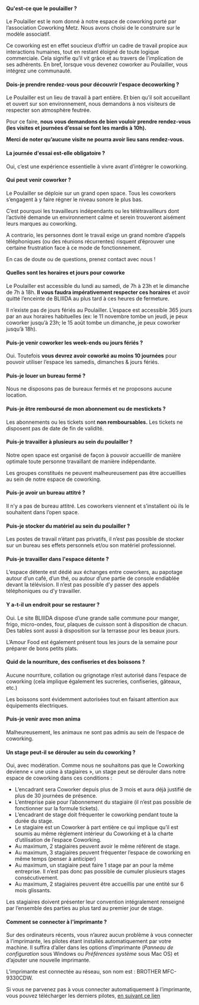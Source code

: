#### Qu'est-ce que le poulailler ?

Le Poulailler est le nom donné à notre espace de coworking porté par l’association Coworking Metz. Nous avons choisi de le construire sur le modèle associatif.

Ce coworking est en effet soucieux d’offrir un cadre de travail propice aux interactions humaines, tout en restant éloigné de toute logique commerciale. Cela signifie qu’il vit grâce et au travers de l’implication de ses adhérents. En bref, lorsque vous devenez coworker au Poulailler, vous intégrez une communauté.

#### Dois-je prendre rendez-vous pour découvrir l'espace decoworking ?

Le Poulailler est un lieu de travail à part entière. Et bien qu’il soit accueillant et ouvert sur son environnement, nous demandons à nos visiteurs de respecter son atmosphère feutrée.  

Pour ce faire, **nous vous demandons de bien vouloir prendre rendez-vous (les visites et journées d’essai se font les mardis à 10h).**

**Merci de noter qu’aucune visite ne pourra avoir lieu sans rendez-vous.**

#### La journée d'essai est-elle obligatoire ?

Oui, c’est une expérience essentielle à vivre avant d’intégrer le coworking.

#### Qui peut venir coworker ?

Le Poulailler se déploie sur un grand open space. Tous les coworkers s’engagent à y faire régner le niveau sonore le plus bas.

C’est pourquoi les travailleurs indépendants ou les télétravailleurs dont l’activité demande un environnement calme et serein trouveront aisément leurs marques au coworking.

A contrario, les personnes dont le travail exige un grand nombre d’appels téléphoniques (ou des réunions récurrentes) risquent d’éprouver une certaine frustration face à ce mode de fonctionnement.

En cas de doute ou de questions, prenez contact avec nous !

#### Quelles sont les horaires et jours pour coworke

Le Poulailler est accessible du lundi au samedi, de 7h à 23h et le dimanche de 7h à 18h. **Il vous faudra impérativement respecter ces horaires** et avoir quitté l’enceinte de BLIIIDA au plus tard à ces heures de fermeture.

Il n’existe pas de jours fériés au Poulailler. L’espace est accessible 365 jours par an aux horaires habituelles (ex: le 11 novembre tombe un jeudi, je peux coworker jusqu’à 23h; le 15 août tombe un dimanche, je peux coworker jusqu’à 18h).

#### Puis-je venir coworker les week-ends ou jours fériés ?

Oui. Toutefois **vous devrez avoir coworké au moins 10 journées** pour pouvoir utiliser l’espace les samedis, dimanches & jours fériés.

#### Puis-je louer un bureau fermé ?

Nous ne disposons pas de bureaux fermés et ne proposons aucune location.

#### Puis-je être remboursé de mon abonnement ou de mestickets ?

Les abonnements ou les tickets sont **non remboursables.** Les tickets ne disposent pas de date de fin de validité.

#### Puis-je travailler à plusieurs au sein du poulailler ?

Notre open space est organisé de façon à pouvoir accueillir de manière optimale toute personne travaillant de manière indépendante.

Les groupes constitués ne peuvent malheureusement pas être accueillies au sein de notre espace de coworking.

#### Puis-je avoir un bureau attitré ?

Il n’y a pas de bureau attitré. Les coworkers viennent et s’installent où ils le souhaitent dans l’open space.

#### Puis-je stocker du matériel au sein du poulailler ?

Les postes de travail n’étant pas privatifs, il n’est pas possible de stocker sur un bureau ses effets personnels et/ou son matériel professionnel.

#### Puis-je travailler dans l'espace détente ?

L’espace détente est dédié aux échanges entre coworkers, au papotage autour d’un café, d’un thé, ou autour d’une partie de console endiablée devant la télévision. Il n’est pas possible d’y passer des appels téléphoniques ou d’y travailler.

#### Y a-t-il un endroit pour se restaurer ?

Oui. Le site BLIIIDA dispose d’une grande salle commune pour manger, frigo, micro-ondes, four, plaques de cuisson sont à disposition de chacun. Des tables sont aussi à disposition sur la terrasse pour les beaux jours.

L’Amour Food est également présent tous les jours de la semaine pour préparer de bons petits plats.

#### Quid de la nourriture, des confiseries et des boissons ?

Aucune nourriture, collation ou grignotage n’est autorisé dans l’espace de coworking (cela implique également les sucreries, confiseries, gâteaux, etc.)

Les boissons sont évidemment autorisées tout en faisant attention aux équipements électriques.

#### Puis-je venir avec mon anima

Malheureusement, les animaux ne sont pas admis au sein de l’espace de coworking.

#### Un stage peut-il se dérouler au sein du coworking ?

Oui, avec modération. Comme nous ne souhaitons pas que le Coworking devienne « une usine à stagiaires », un stage peut se dérouler dans notre espace de coworking dans ces conditions :

*   L’encadrant sera Coworker depuis plus de 3 mois et aura déjà justifié de plus de 30 journées de présence.
*   L’entreprise paie pour l’abonnement du stagiaire (il n’est pas possible de fonctionner sur la formule tickets).
*   L’encadrant de stage doit fréquenter le coworking pendant toute la durée du stage.
*   Le stagiaire est un Coworker à part entière ce qui implique qu’il est soumis au même règlement intérieur du Coworking et à la charte d’utilisation de l’espace Coworking.
*   Au maximum, 2 stagiaires peuvent avoir le même référent de stage.
*   Au maximum, 3 stagiaires peuvent fréquenter l’espace de coworking en même temps (penser à anticiper)
*   Au maximum, un stagiaire peut faire 1 stage par an pour la même entreprise. Il n’est pas donc pas possible de cumuler plusieurs stages consécutivement.
*   Au maximum, 2 stagiaires peuvent être accueillis par une entité sur 6 mois glissants.

Les stagiaires doivent présenter leur convention intégralement renseigné par l’ensemble des parties au plus tard au premier jour de stage.

#### Comment se connecter à l'imprimante ?

Sur des ordinateurs récents, vous n’aurez aucun problème à vous connecter à l’imprimante, les pilotes étant installés automatiquement par votre machine. Il suffira d’aller dans les options d’imprimante (_Panneau de configuration_ sous Windows ou _Préférences système_ sous Mac OS) et d’ajouter une nouvelle imprimante.

L’imprimante est connectée au réseau, son nom est : BROTHER MFC-9330CDW.

Si vous ne parvenez pas à vous connecter automatiquement à l’imprimante, vous pouvez télécharger les derniers pilotes, [en suivant ce lien](http://support.brother.com/g/b/downloadtop.aspx?c=fr&lang=fr&prod=mfc9330cdw\_us\_eu\_as)